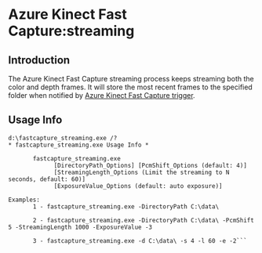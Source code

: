 # Azure Kinect Fast Capture:streaming

## Introduction

The Azure Kinect Fast Capture streaming process keeps streaming both the color and depth frames. It will store
the most recent frames to the specified folder when notified by [Azure Kinect Fast Capture trigger](../k4afastcapture_trigger/README.md).

## Usage Info

```shell
d:\fastcapture_streaming.exe /?
* fastcapture_streaming.exe Usage Info *

       fastcapture_streaming.exe
             [DirectoryPath_Options] [PcmShift_Options (default: 4)]
             [StreamingLength_Options (Limit the streaming to N seconds, default: 60)]
             [ExposureValue_Options (default: auto exposure)]

Examples:
       1 - fastcapture_streaming.exe -DirectoryPath C:\data\

       2 - fastcapture_streaming.exe -DirectoryPath C:\data\ -PcmShift 5 -StreamingLength 1000 -ExposureValue -3

       3 - fastcapture_streaming.exe -d C:\data\ -s 4 -l 60 -e -2```